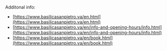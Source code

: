 Additonal info: 

- [https://www.basilicasanpietro.va/en.html](https://www.basilicasanpietro.va/en.html)
- [https://www.basilicasanpietro.va/en/info-and-opening-hours/info.html](https://www.basilicasanpietro.va/en/info-and-opening-hours/info.html)
- [https://www.basilicasanpietro.va/en/book.html](https://www.basilicasanpietro.va/en/book.html)
